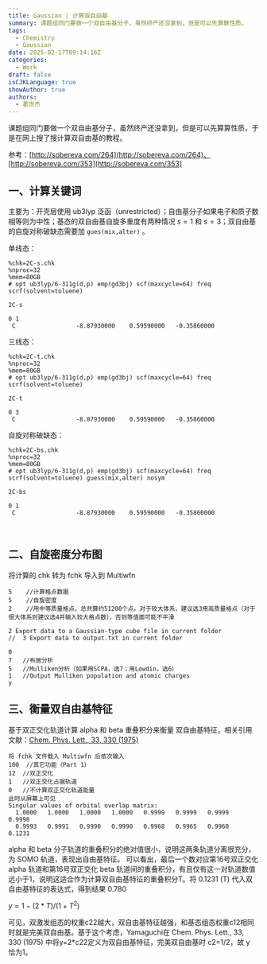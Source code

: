 ```yaml
---
title: Gaussian | 计算双自由基
summary: 课题组同门要做一个双自由基分子，虽然终产还没拿到，但是可以先算算性质。
tags:
  - Chemistry
  - Gaussian
date: 2025-02-17T09:14:16Z
categories:
  - Work
draft: false
isCJKLanguage: true
showAuthor: true
authors:
  - 葛世杰
---
```


课题组同门要做一个双自由基分子，虽然终产还没拿到，但是可以先算算性质，于是在网上搜了搜计算双自由基的教程。

参考：[http://sobereva.com/264](http://sobereva.com/264)、[http://sobereva.com/353](http://sobereva.com/353)

## 一、计算关键词

主要为：开壳层使用 ub3lyp 泛函（unrestricted）；自由基分子如果电子和质子数相等则为中性；基态的双自由基自旋多重度有两种情况 $s=1$ 和 $s=3$；双自由基的自旋对称破缺态需要加 `gues(mix,alter)`​ 。

单线态：

```TXT
%chk=2C-s.chk
%nproc=32
%mem=80GB
# opt ub3lyp/6-311g(d,p) emp(gd3bj) scf(maxcycle=64) freq scrf(solvent=toluene)

2C-s

0 1
 C                 -8.87930000    0.59590000   -0.35860000
```

三线态：

```TXT
%chk=2C-t.chk
%nproc=32
%mem=80GB
# opt ub3lyp/6-311g(d,p) emp(gd3bj) scf(maxcycle=64) freq scrf(solvent=toluene)

2C-t

0 3
 C                 -8.87930000    0.59590000   -0.35860000
```

自旋对称破缺态：

```TXT
%chk=2C-bs.chk
%nproc=32
%mem=80GB
# opt ub3lyp/6-311g(d,p) emp(gd3bj) scf(maxcycle=64) freq scrf(solvent=toluene) guess(mix,alter) nosym

2C-bs

0 1
 C                 -8.87930000    0.59590000   -0.35860000
```

‍

## 二、自旋密度分布图

将计算的 chk 转为 fchk 导入到 Multiwfn

```TXT
5    //计算格点数据
5    //自旋密度
2    //用中等质量格点，总共算约51200个点。对于较大体系，建议选3用高质量格点（对于很大体系则建议选4并输入较大格点数），否则等值面可能不平滑

2 Export data to a Gaussian-type cube file in current folder
//  3 Export data to output.txt in current folder

0
7   //布居分析
5   //Mulliken分析（如果用SCPA，选7；用Lowdin，选6）
1   //Output Mulliken population and atomic charges
y
```

## 三、衡量双自由基特征

基于双正交化轨道计算 alpha 和 beta 重叠积分来衡量 双自由基特征，相关引用文献：[Chem. Phys. Lett., 33, 330 (1975)](https://doi.org/10.1016/0009-2614(75)80169-2)

```TXT
将 fchk 文件载入 Multiwfn 后依次输入
100  //其它功能（Part 1）
12  //双正交化
1   //双正交化占据轨道
0   //不计算双正交化轨道能量
此时从屏幕上可见
Singular values of orbital overlap matrix:
  1.0000   1.0000   1.0000   1.0000   0.9999   0.9999   0.9999   0.9998
  0.9993   0.9991   0.9990   0.9990   0.9968   0.9965   0.9960   0.1231
```
alpha 和 beta 分子轨道的重叠积分的绝对值很小，说明这两条轨道分离很充分，为 SOMO 轨道，表现出自由基特征。
可以看出，最后一个数对应第16号双正交化 alpha 轨道和第16号双正交化 beta 轨道间的重叠积分，有且仅有这一对轨道数值远小于1，说明这适合作为计算双自由基特征的重叠积分T。将 0.1231 (T) 代入双自由基特征的表达式，得到结果 0.780

$y=1-(2*T)/(1+T^2)$

可见，双激发组态的权重c22越大，双自由基特征越强，和基态组态权重c12相同时就是完美双自由基。基于这个考虑，Yamaguchi在 Chem. Phys. Lett., 33, 330 (1975) 中将y=2\*c22定义为双自由基特征，完美双自由基时 c2=1/2，故 y 恰为1。

‍
